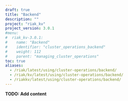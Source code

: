 ```yaml
---
draft: true
title: "Backend"
description: ""
project: "riak_kv"
project_version: 3.0.1
#menu:
#  riak_kv-3.0.1:
#    name: "Backend"
#    identifier: "cluster_operations_backend"
#    weight: 112
#    parent: "managing_cluster_operations"
toc: true
aliases:
  - /riak/latest/using/cluster-operations/backend/
  - /riak/kv/latest/using/cluster-operations/backend/
  - /riakkv/latest/using/cluster-operations/backend/
---
```


**TODO: Add content**



